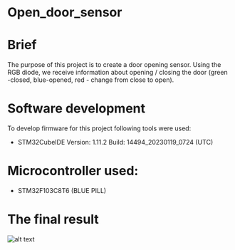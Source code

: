 # Open_door_sensor

# Brief
The purpose of this project is to create a door opening sensor. Using the RGB diode, we receive information about opening / closing the door (green -closed, blue-opened, red - change from close to open).

# Software development
To develop firmware for this project following tools were used:

- STM32CubeIDE 
  Version: 1.11.2 
  Build: 14494_20230119_0724 (UTC)
  
# Microcontroller used:
- STM32F103C8T6 (BLUE PILL)


# The final result
![alt text](https://github.com/Siamian/STM32-projects/blob/5b04309f5acbbde332e79247b445a120e1a4073d/Open_door_sensor/Open_door_sensor.jpg "Logo Title Text 1")
